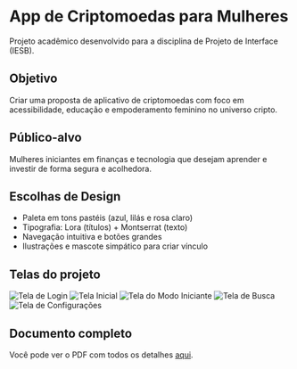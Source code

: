 # App de Criptomoedas para Mulheres

Projeto acadêmico desenvolvido para a disciplina de Projeto de Interface (IESB).

##  Objetivo

Criar uma proposta de aplicativo de criptomoedas com foco em acessibilidade, educação e empoderamento feminino no universo cripto.

##  Público-alvo

Mulheres iniciantes em finanças e tecnologia que desejam aprender e investir de forma segura e acolhedora.

##  Escolhas de Design

- Paleta em tons pastéis (azul, lilás e rosa claro)
- Tipografia: Lora (títulos) + Montserrat (texto)
- Navegação intuitiva e botões grandes
- Ilustrações e mascote simpático para criar vínculo

##  Telas do projeto

![Tela de Login](./app-criptomoedas-mulheres/tela-login.png)
![Tela Inicial](./app-criptomoedas-mulheres/tela-inicial.png)
![Tela do Modo Iniciante](./app-criptomoedas-mulheres/tela-modo-iniciante.png)
![Tela de Busca](./app-criptomoedas-mulheres/tela-buscar.png)
![Tela de Configurações](./app-criptomoedas-mulheres/tela-configuracoes.png)

##  Documento completo

Você pode ver o PDF com todos os detalhes [aqui](./Projeto_UI_Criptomoedas.pdf).

